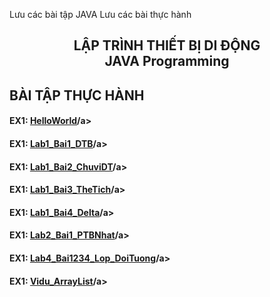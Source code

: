 Lưu các bài tập JAVA
Lưu các bài thực hành

<h2 align="center">LẬP TRÌNH THIẾT BỊ DI ĐỘNG<br>JAVA Programming</h2>
<h2 align="left">BÀI TẬP THỰC HÀNH</h2>
<div>
  <h4>EX1: <a href = "https://github.com/sungocanhkien/61133817-JavaProgramming/tree/main/HelloWorld">HelloWorld</a>/a></h4>
</div>
<div>
  <h4>EX1: <a href = "https://github.com/sungocanhkien/61133817-JavaProgramming/tree/main/Lab1_Bai1_DTB">Lab1_Bai1_DTB</a>/a></h4>
</div>
<div>
  <h4>EX1: <a href = "https://github.com/sungocanhkien/61133817-JavaProgramming/tree/main/Lab1_Bai2_ChuviDT">Lab1_Bai2_ChuviDT</a>/a></h4>
</div>
<div>
  <h4>EX1: <a href = "https://github.com/sungocanhkien/61133817-JavaProgramming/tree/main/Lab1_Bai3_TheTich">Lab1_Bai3_TheTich</a>/a></h4>
</div>
<div>
  <h4>EX1: <a href = "https://github.com/sungocanhkien/61133817-JavaProgramming/tree/main/Lab1_Bai4_Delta">Lab1_Bai4_Delta</a>/a></h4>
</div>
<div>
  <h4>EX1: <a href = "https://github.com/sungocanhkien/61133817-JavaProgramming/tree/main/Lab2_Bai1_PTBNhat">Lab2_Bai1_PTBNhat</a>/a></h4>
</div>
<div>
  <h4>EX1: <a href = "https://github.com/sungocanhkien/61133817-JavaProgramming/tree/main/Lab4_Bai1234_Lop_DoiTuong">Lab4_Bai1234_Lop_DoiTuong</a>/a></h4>
</div>
<div>
  <h4>EX1: <a href = "https://github.com/sungocanhkien/61133817-JavaProgramming/tree/main/Vidu_ArrayList">Vidu_ArrayList</a>/a></h4>
</div>

